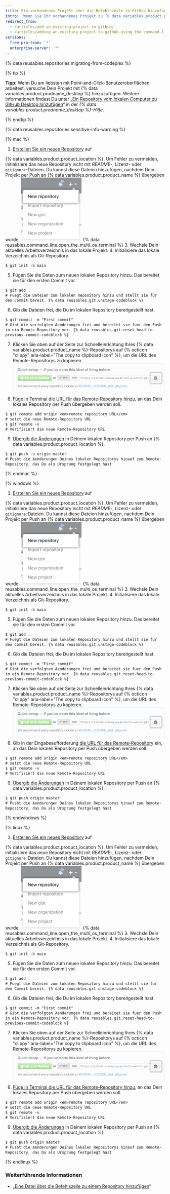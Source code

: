 ```yaml
---
title: Ein vorhandenes Projekt über die Befehlszeile zu GitHub hinzufügen
intro: 'Wenn Sie Ihr vorhandenes Projekt zu {% data variables.product.product_name %} hinzufügen, stehen Ihnen großartige Möglichkeiten zur Freigabe und Zusammenarbeit zur Verfügung.'
redirect_from:
  - /articles/add-an-existing-project-to-github/
  - /articles/adding-an-existing-project-to-github-using-the-command-line
versions:
  free-pro-team: '*'
  enterprise-server: '*'
---
```


{% data reusables.repositories.migrating-from-codeplex %}

{% tip %}

**Tipp:** Wenn Du am liebsten mit Point-and-Click-Benutzeroberflächen arbeitest, versuche Dein Projekt mit {% data variables.product.prodname_desktop %} hinzuzufügen. Weitere Informationen findest Du unter „[Ein Repository vom lokalen Computer zu GitHub Desktop hinzufügen](/desktop/guides/contributing-to-projects/adding-a-repository-from-your-local-computer-to-github-desktop)“ in der *{% data variables.product.prodname_desktop %}-Hilfe*.

{% endtip %}

{% data reusables.repositories.sensitive-info-warning %}

{% mac %}

1. [Erstellen Sie ein neues Repository](/articles/creating-a-new-repository) auf

{% data variables.product.product_location %}. Um Fehler zu vermeiden, initialisiere das neue Repository nicht mit *README*-, Lizenz- oder `gitignore`-Dateien. Du kannst diese Dateien hinzufügen, nachdem Dein Projekt per Push an {% data variables.product.product_name %} übergeben wurde.
    ![Dropdownmenü „Create New Repository" (Erstelle neues Repository)](/assets/images/help/repository/repo-create.png)
{% data reusables.command_line.open_the_multi_os_terminal %}
3. Wechsle Dein aktuelles Arbeitsverzeichnis in das lokale Projekt.
4. Initialisiere das lokale Verzeichnis als Git-Repository.
  ```shell
  $ git init -b main
  ```
5. Fügen Sie die Daten zum neuen lokalen Repository hinzu. Das bereitet sie für den ersten Commit vor.
  ```shell
  $ git add .
  # Fuegt die Dateien zum lokalen Repository hinzu und stellt sie für den Commit bereit. {% data reusables.git.unstage-codeblock %}
  ```
6. Gib die Dateien frei, die Du im lokalen Repository bereitgestellt hast.
  ```shell
  $ git commit -m "First commit"
  # Gibt die verfolgten Aenderungen frei und bereitet sie fuer den Push in ein Remote-Repository vor. {% data reusables.git.reset-head-to-previous-commit-codeblock %}
  ```
7. Klicken Sie oben auf der Seite zur Schnelleinrichtung Ihres {% data variables.product.product_name %}-Repositorys auf {% octicon "clippy" aria-label="The copy to clipboard icon" %}, um die URL des Remote-Repositorys zu kopieren. ![Feld zum Kopieren der Remote-Repository-URL](/assets/images/help/repository/copy-remote-repository-url-quick-setup.png)
8. [Füge in Terminal die URL für das Remote-Repository hinzu](/articles/adding-a-remote), an das Dein lokales Repository per Push übergeben werden soll.
  ```shell
  $ git remote add origin <em>remote repository URL</em>
  # setzt die neue Remote-Repository URL
  $ git remote -v
  # Verifiziert die neue Remote-Repository URL
  ```
9. [Übergib die Änderungen](/articles/pushing-commits-to-a-remote-repository/) in Deinem lokalen Repository per Push an {% data variables.product.product_location %}.
  ```shell
  $ git push -u origin master
  # Pusht die Aenderungen Deines lokalen Repositorys hinauf zum Remote-Repository, das Du als Ursprung festgelegt hast
  ```

{% endmac %}

{% windows %}

1. [Erstellen Sie ein neues Repository](/articles/creating-a-new-repository) auf

{% data variables.product.product_location %}. Um Fehler zu vermeiden, initialisiere das neue Repository nicht mit *README*-, Lizenz- oder `gitignore`-Dateien. Du kannst diese Dateien hinzufügen, nachdem Dein Projekt per Push an {% data variables.product.product_name %} übergeben wurde.
    ![Dropdownmenü „Create New Repository" (Erstelle neues Repository)](/assets/images/help/repository/repo-create.png)
{% data reusables.command_line.open_the_multi_os_terminal %}
3. Wechsle Dein aktuelles Arbeitsverzeichnis in das lokale Projekt.
4. Initialisiere das lokale Verzeichnis als Git-Repository.
  ```shell
  $ git init -b main
  ```
5. Fügen Sie die Daten zum neuen lokalen Repository hinzu. Das bereitet sie für den ersten Commit vor.
  ```shell
  $ git add .
  # Fuegt die Dateien zum lokalen Repository hinzu und stellt sie für den Commit bereit. {% data reusables.git.unstage-codeblock %}
  ```
6. Gib die Dateien frei, die Du im lokalen Repository bereitgestellt hast.
  ```shell
  $ git commit -m "First commit"
  # Gibt die verfolgten Aenderungen frei und bereitet sie fuer den Push in ein Remote-Repository vor. {% data reusables.git.reset-head-to-previous-commit-codeblock %}
  ```
7. Klicken Sie oben auf der Seite zur Schnelleinrichtung Ihres {% data variables.product.product_name %}-Repositorys auf {% octicon "clippy" aria-label="The copy to clipboard icon" %}, um die URL des Remote-Repositorys zu kopieren. ![Feld zum Kopieren der Remote-Repository-URL](/assets/images/help/repository/copy-remote-repository-url-quick-setup.png)
8. Gib in der Eingabeaufforderung [die URL für das Remote-Repository](/articles/adding-a-remote) ein, an das Dein lokales Repository per Push übergeben werden soll.
  ```shell
  $ git remote add origin <em>remote repository URL</em>
  # setzt die neue Remote-Repository URL
  $ git remote -v
  # Verifiziert die neue Remote-Repository URL
  ```
9. [Übergib die Änderungen](/articles/pushing-commits-to-a-remote-repository/) in Deinem lokalen Repository per Push an {% data variables.product.product_location %}.
  ```shell
  $ git push origin master
  # Pusht die Aenderungen Deines lokalen Repositorys hinauf zum Remote-Repository, das Du als Ursprung festgelegt hast
  ```

{% endwindows %}

{% linux %}

1. [Erstellen Sie ein neues Repository](/articles/creating-a-new-repository) auf

{% data variables.product.product_location %}. Um Fehler zu vermeiden, initialisiere das neue Repository nicht mit *README*-, Lizenz- oder `gitignore`-Dateien. Du kannst diese Dateien hinzufügen, nachdem Dein Projekt per Push an {% data variables.product.product_name %} übergeben wurde.
    ![Dropdownmenü „Create New Repository" (Erstelle neues Repository)](/assets/images/help/repository/repo-create.png)
{% data reusables.command_line.open_the_multi_os_terminal %}
3. Wechsle Dein aktuelles Arbeitsverzeichnis in das lokale Projekt.
4. Initialisiere das lokale Verzeichnis als Git-Repository.
  ```shell
  $ git init -b main
  ```
5. Fügen Sie die Daten zum neuen lokalen Repository hinzu. Das bereitet sie für den ersten Commit vor.
  ```shell
  $ git add .
  # Fuegt die Dateien zum lokalen Repository hinzu und stellt sie für den Commit bereit. {% data reusables.git.unstage-codeblock %}
  ```
6. Gib die Dateien frei, die Du im lokalen Repository bereitgestellt hast.
  ```shell
  $ git commit -m "First commit"
  # Gibt die verfolgten Aenderungen frei und bereitet sie fuer den Push in ein Remote-Repository vor. {% data reusables.git.reset-head-to-previous-commit-codeblock %}
  ```
7. Klicken Sie oben auf der Seite zur Schnelleinrichtung Ihres {% data variables.product.product_name %}-Repositorys auf {% octicon "clippy" aria-label="The copy to clipboard icon" %}, um die URL des Remote-Repositorys zu kopieren. ![Feld zum Kopieren der Remote-Repository-URL](/assets/images/help/repository/copy-remote-repository-url-quick-setup.png)
8. [Füge in Terminal die URL für das Remote-Repository hinzu](/articles/adding-a-remote), an das Dein lokales Repository per Push übergeben werden soll.
  ```shell
  $ git remote add origin <em>remote repository URL</em>
  # setzt die neue Remote-Repository URL
  $ git remote -v
  # Verifiziert die neue Remote-Repository URL
  ```
9. [Übergib die Änderungen](/articles/pushing-commits-to-a-remote-repository/) in Deinem lokalen Repository per Push an {% data variables.product.product_location %}.
  ```shell
  $ git push origin master
  # Pusht die Aenderungen Deines lokalen Repositorys hinauf zum Remote-Repository, das Du als Ursprung festgelegt hast
  ```

{% endlinux %}

### Weiterführende Informationen

- „[Eine Datei über die Befehlszeile zu einem Repository hinzufügen](/articles/adding-a-file-to-a-repository-using-the-command-line)“
